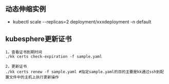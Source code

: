 


## 动态伸缩实例

- kubectl scale --replicas=2 deployment/xxxdeployment -n default


## kubesphere更新证书
	1，查看证书到期时间
	./kk certs check-expiration -f sample.yaml

	2，更新证书
	./kk certs renew -f sample.yaml #指定sample.yaml的目的主要是kk通过ssh到配置文件中的主机上执行更新操作
	 
